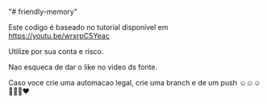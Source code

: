 "# friendly-memory" 

Este codigo é baseado no tutorial disponível em  
https://youtu.be/wrxrpC5Yeac


Utilize por sua conta e risco.

Nao esqueca de dar o like no video ds fonte.

Caso voce crie uma automacao legal, crie uma branch e de um push ☺️☺️☺️🏄‍♀️🌅♥️

